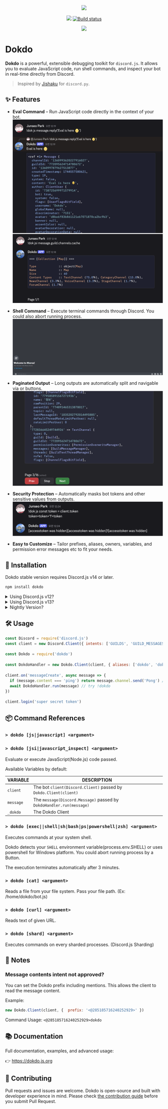 <div align="center">
<img src="assets/dokdo.png">
<br/>
<p>
    <a href="https://npmjs.com/package/dokdo"><img src="https://img.shields.io/npm/v/dokdo"></a>
    <a href="https://github.com/wonderlandpark/dokdo/actions"><img src="https://github.com/wonderlandpark/dokdo/workflows/Testing/badge.svg" alt="Build status" /></a>
</p>
<p>
    <a href="https://nodei.co/npm/dokdo/"><img src="https://nodei.co/npm/dokdo.png"></a>
</p>
</div>

# Dokdo

**Dokdo** is a powerful, extensible debugging toolkit for `discord.js`.
It allows you to evaluate JavaScript code, run shell commands, and inspect your bot in real-time directly from Discord.

> Inspired by [Jishaku](https://github.com/scarletcafe/jishaku) for `discord.py`.

## ✨ Features

- **Eval Command** – Run JavaScript code directly in the context of your bot.
![js](assets/js.png)
![jsi](assets/jsi.png)

- **Shell Command** – Execute terminal commands through Discord. You could also abort running process.
![sh](assets/sh.gif)

- **Paginated Output** – Long outputs are automatically split and navigable via or buttons.
![pagination](assets/pagination.png)

- **Security Protection** – Automatically masks bot tokens and other sensitive values from outputs.
![token](assets/token.png)

- **Easy to Customize** – Tailor prefixes, aliases, owners, variables, and permission error messages etc to fit your needs.

## 🚀 Installation

Dokdo stable version requires Discord.js v14 or later.

```bash
npm install dokdo
```

<details>
    <summary>Using Discord.js v12?</summary>

You could install `dokdo@0.4.1` by
    
```sh
  npm i dokdo@djsv12
```
</details>

<details>
    <summary>Using Discord.js v13?</summary>

You could install `dokdo@0.5.1` by
    
```sh
  npm i dokdo@djsv13
```
</details>

<details>
  <summary>Nightly Version?</summary>

[Github Packages](https://github.com/wonderlandpark/dokdo/pkgs/npm/dokdo)
(registry configuration needed)

```sh
npm i @wonderlandpark/dokdo@nightly
```
</details>

## 🛠️ Usage

```js
const Discord = require('discord.js')
const client = new Discord.Client({ intents: ['GUILDS', 'GUILD_MESSAGES'] })

const Dokdo = require('dokdo')

const DokdoHandler = new Dokdo.Client(client, { aliases: ['dokdo', 'dok'], prefix: '!' }) // Using Bot Application ownerID as default for owner option.

client.on('messageCreate', async message => {
  if (message.content === 'ping') return message.channel.send('Pong') // handle commands first
  await DokdoHandler.run(message) // try !dokdo
})

client.login('super secret token')
```

## 📦 Command References

### `> dokdo [js|javascript] <argument>`
### `> dokdo [jsi|javascript_inspect] <argument>`
Evaluate or execute JavaScript(Node.js) code passed.

Available Variables by default:

| VARIABLE  | DESCRIPTION |
|---|---|
| `client` | The bot `client(Discord.Client)` passed by `Dokdo.Client(client)` |
| `message` | The `message(Discord.Message)` passed by `DokdoHandler.run(message)` |
| `_dokdo` | The Dokdo Client |

### `> dokdo [exec||shell|sh|bash|ps|powershell|zsh] <argument>`

Executes commands at your system shell.

Dokdo detects your `SHELL` environment variable(process.env.SHELL) or uses powershell for Windows platform. You could abort running process by a Button.

The execution terminates automatically after 3 minutes.

### `> dokdo [cat] <argument>`

Reads a file from your file system. Pass your file path. (Ex: /home/dokdo/bot.js)

### `> dokdo [curl] <argument>`

Reads text of given URL.

### `> dokdo [shard] <argument>`

Executes commands on every sharded processes. (Discord.js Sharding)

## 🧾 Notes

### Message contents intent not approved?

You can set the Dokdo prefix including mentions. This allows the client to read the message content.

Example:

```js
new Dokdo.Client(client, {  prefix: '<@285185716240252929>' })
```
Command Usage: `<@285185716240252929>dokdo`

## 📚 Documentation

Full documentation, examples, and advanced usage: 

👉 https://dokdo.js.org

## 🤝 Contributing

Pull requests and issues are welcome. Dokdo is open-source and built with developer experience in mind. Please check [the contribution guide](./.github/CONTRIBUTING.md) before you submit Pull Request.
